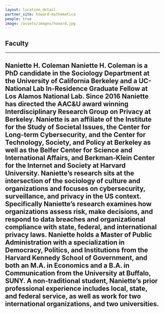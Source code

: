 ```yaml
---
layout: location_detail
partner_site: howard-mathematica
people: true
image: /assets/images/howard.jpg
---
```


## Faculty
---
Naniette H. Coleman
Naniette H. Coleman is a PhD candidate in the Sociology Department at the University of California Berkeley and a UC-National Lab In-Residence Graduate Fellow at Los Alamos National Lab. Since 2016 Naniette has directed the AAC&U award winning Interdisciplinary Research Group on Privacy at Berkeley. Naniette is an affiliate of the Institute for the Study of Societal Issues, the Center for Long-term Cybersecurity, and the Center for Technology, Society, and Policy at Berkeley as well as the Belfer Center for Science and International Affairs, and Berkman-Klein Center for the Internet and Society at Harvard University. Naniette’s research sits at the intersection of the sociology of culture and organizations and focuses on cybersecurity, surveillance, and privacy in the US context. Specifically Naniette’s research examines how organizations assess risk, make decisions, and respond to data breaches and organizational compliance with state, federal, and international privacy laws.  Naniette holds a Master of Public Administration with a specialization in Democracy, Politics, and Institutions from the Harvard Kennedy School of Government, and both an M.A. in Economics and a B.A. in Communication from the University at Buffalo, SUNY.  A non-traditional student, Naniette’s prior professional experience includes local, state, and federal service, as well as work for two international organizations, and two universities.
---
